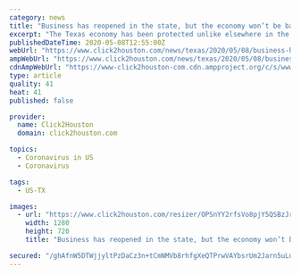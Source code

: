 ```yaml
---
category: news
title: "Business has reopened in the state, but the economy won’t be back anytime soon, Houston and Texas experts say"
excerpt: "The Texas economy has been protected unlike elsewhere in the country during some of the nation’s most devastating downturns."
publishedDateTime: 2020-05-08T12:55:00Z
webUrl: "https://www.click2houston.com/news/texas/2020/05/08/business-has-reopened-in-texas-but-the-economy-wont-be-back-anytime-soon-experts-say/"
ampWebUrl: "https://www.click2houston.com/news/texas/2020/05/08/business-has-reopened-in-texas-but-the-economy-wont-be-back-anytime-soon-experts-say/?outputType=amp"
cdnAmpWebUrl: "https://www-click2houston-com.cdn.ampproject.org/c/s/www.click2houston.com/news/texas/2020/05/08/business-has-reopened-in-texas-but-the-economy-wont-be-back-anytime-soon-experts-say/?outputType=amp"
type: article
quality: 41
heat: 41
published: false

provider:
  name: Click2Houston
  domain: click2houston.com

topics:
  - Coronavirus in US
  - Coronavirus

tags:
  - US-TX

images:
  - url: "https://www.click2houston.com/resizer/OPSnYY2rfsVo8pjY5QSBzJr6hJ8=/1280x720/smart/arc-anglerfish-arc2-prod-gmg.s3.amazonaws.com/public/QEVIEYJ4UVAXLAZOJJEUAXYMWA.jpg"
    width: 1280
    height: 720
    title: "Business has reopened in the state, but the economy won’t be back anytime soon, Houston and Texas experts say"

secured: "/ghAfnW5DTWjjyltPzDaCz3n+tCmNMVb8rhfgXeQTPrwVAYbsrUm2Jarn5uLuLjUo/oM2veWriIFw50TUr3FmQTVzDD+G0BbnjMmwBKpwXM1pVsfy1JunuI0zOjYlFLOXat54hhJBESt9qqweEJYa948kYlTA+SNwdQnoB9Swbf8fvoIqsAhWgNIhlwmNuHJxZa0GkoRD8AlnAo6IfTCEtfZD3wTMy+SImAffdkP54zioS+tL5OY9u+35TrTjN/335hnfcBzf8o+sPn0A3Dh/BiHJc/jbD1aItCXvytU27zg9fnQuym80iyhbhns+DLOyOSdTdfKTvrE69cBwMVBOQ5S/Jhzs10a0C+Tmi6+9omF3vywEKCyz2wSuu0X+cwW9RMh9+zrVQZGv/RVY1KzoPqGIxjefO6MHST8fWtejnXTU/IBi25meZJEQz7vhP0sW/skJKGSFNrypm++bsBwR8qtzwXysWT9jP762xhMWjM=;NotE86VKI3ONN4Uu0qGsTg=="
---
```


